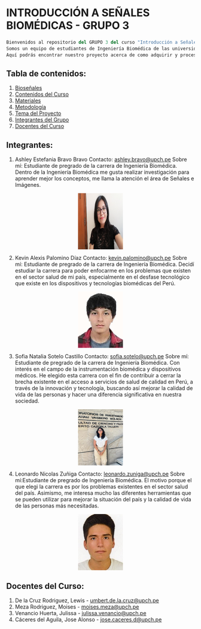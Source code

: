 # INTRODUCCIÓN A SEÑALES BIOMÉDICAS - GRUPO 3
```python
Bienvenidos al repositorio del GRUPO 3 del curso "Introducción a Señales Biomédicas".
Somos un equipo de estudiantes de Ingeniería Biomédica de las universidades UPCH y PUCP del semestre 2024-1. 
Aquí podrás encontrar nuestro proyecto acerca de como adquirir y procesar señales de un electrocardiograma (ECG)
```
## Tabla de contenidos:
1. [Bioseñales](#introducción)
2. [Contenidos del Curso](#contenido)
3. [Materiales](#materiales)
4. [Metodología](#metodologia)
5. [Tema del Proyecto](#tema)
7. [Integrantes del Grupo](#integrantes)
8. [Docentes del Curso](#docentes)

## Integrantes:
1. Ashley Estefania Bravo Bravo
Contacto: ashley.bravo@upch.pe
Sobre mí: Estudiante de pregrado de la carrera de Ingeniería Biomédica. Dentro de la Ingeniería Biomédica me gusta realizar investigación para aprender mejor los conceptos, me llama la atención el área de Señales e Imágenes.
<p align="center">
<img src="https://github.com/sofia-is-a-panda/ISB_2024_G3/blob/e320c838548e418053c9f99338bc5b70aec08f52/Imagenes_Integrantes/ashley_bravo.jpg" align="center" width="120" height="150"/>
</p>

2. Kevin Alexis Palomino Díaz
Contacto: kevin.palomino@upch.pe
Sobre mí: Estudiante de pregrado de la carrera de Ingeniería Biomédica. Decidí estudiar la carrera para poder enfocarme en los problemas que existen en el sector salud de mi país, especialmente en el desfase tecnológico que existe en los dispositivos y tecnologías biomédicas del Perú.
<p align="center">
<img src="https://github.com/sofia-is-a-panda/ISB_2024_G3/blob/e320c838548e418053c9f99338bc5b70aec08f52/Imagenes_Integrantes/kevin_palomino.jpg" align="center" width="120" height="150"/>
</p>

3. Sofia Natalia Sotelo Castillo
Contacto: sofia.sotelo@upch.pe
Sobre mí: Estudiante de pregrado de la carrera de Ingeniería Biomédica. Con interés en el campo de la instrumentación biomédica y dispositivos médicos. He elegido esta carrera con el fin de contribuir a cerrar la brecha existente en el acceso a servicios de salud de calidad en Perú, a través de la innovación y tecnología, buscando así mejorar la calidad de vida de las personas y hacer una diferencia significativa en nuestra sociedad.
<p align="center">
<img src="https://github.com/sofia-is-a-panda/ISB_2024_G3/blob/e320c838548e418053c9f99338bc5b70aec08f52/Imagenes_Integrantes/sofia_sotelo.jpeg" align="center" width="120" height="150"/>
</p>

4. Leonardo Nicolas Zuñiga
Contacto: leonardo.zuniga@upch.pe
Sobre mí:Estudiante de pregrado de Ingeniería Biomédica. El motivo porque el que elegi la carrera es por los problemas existentes en el sector salud del país. Asimismo, me interesa mucho las diferentes herramientas que se pueden utilizar para mejorar la situación del país y la calidad de vida de las personas más necesitadas.
<p align="center">
<img src="https://github.com/sofia-is-a-panda/ISB_2024_G3/blob/e320c838548e418053c9f99338bc5b70aec08f52/Imagenes_Integrantes/leonardo_zuniga.jpeg" align="center" width="120" height="150"/>
</p>

## Docentes del Curso:
1. De la Cruz Rodriguez, Lewis - umbert.de.la.cruz@upch.pe
2. Meza Rodriguez, Moises - moises.meza@upch.pe
3. Venancio Huerta, Julissa - julissa.venancio@upch.pe
4. Cáceres del Aguila, Jose Alonso - jose.caceres.d@upch.pe
